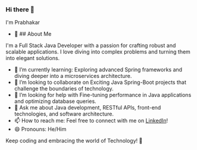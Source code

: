  ### Hi there 👋
 I'm Prabhakar 

<!--
**prabhakar-09/prabhakar-09** is a ✨ _special_ ✨ repository because its `README.md` (this file) appears on your GitHub profile.

Here are some ideas to get you started:
-->
- 🔭 ## About Me

I'm a Full Stack Java Developer with a passion for crafting robust and scalable applications. I love diving into complex problems and turning them into elegant solutions.

- 🌱 I’m currently learning: Exploring advanced Spring frameworks and diving deeper into a microservices architecture.
- 👯 I’m looking to collaborate on Exciting Java Spring-Boot projects that challenge the boundaries of technology.
- 🤔 I’m looking for help with Fine-tuning performance in Java applications and optimizing database queries.
- 💬 Ask me about Java development, RESTful APIs, front-end technologies, and software architecture.
- 📫 How to reach me: Feel free to connect with me on [LinkedIn]([https://www.linkedin.com/in/yourusername/](https://www.linkedin.com/in/prabhakar2000/))!
- 😄 Pronouns: He/Him
<!-- - ⚡ Fun fact: I'm also an avid photographer and love capturing moments through my lens. -->

Keep coding and embracing the world of Technology! 🚀

